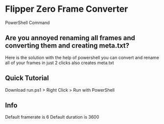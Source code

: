 # Flipper Zero Frame Converter
PowerShell Command
## Are you annoyed renaming all frames and converting them and creating meta.txt?
Here is the solution with the help of powershell you can convert and rename all of your frames in just 2 clicks also creates meta.txt
## Quick Tutorial
Download run.ps1 > Right Click > Run with PowerShell
## Info
Default framerate is 6
Default duration is 3600
